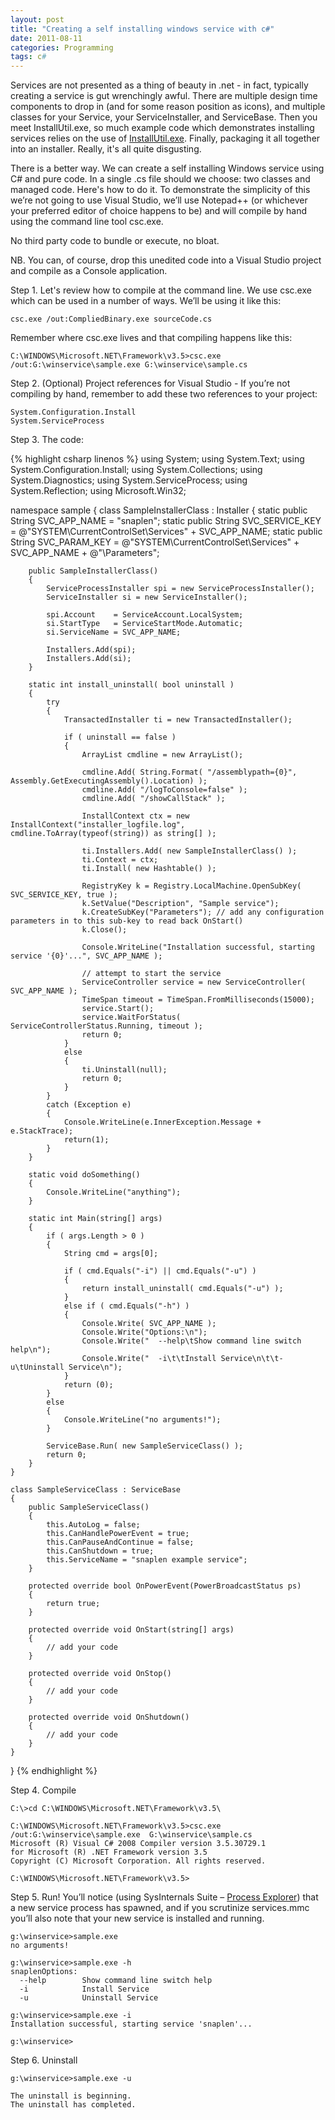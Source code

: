 ```yaml
---
layout: post
title: "Creating a self installing windows service with c#"
date: 2011-08-11
categories: Programming
tags: c#
---
```


Services are not presented as a thing of beauty in .net - in fact, typically creating a service is gut wrenchingly awful. There are multiple design time components to drop in (and for some reason position as icons), and multiple classes for your Service, your ServiceInstaller, and ServiceBase. Then you meet InstallUtil.exe, so much example code which demonstrates installing services relies on the use of [InstallUtil.exe][googlesearch]. Finally, packaging it all together into an installer. Really, it's all quite disgusting.

There is a better way. We can create a self installing Windows service using C# and pure code. In a single .cs file should we choose: two classes and managed code. Here's how to do it. To demonstrate the simplicity of this we’re not going to use Visual Studio, we’ll use Notepad++ (or whichever your preferred editor of choice happens to be) and will compile by hand using the command line tool csc.exe.

No third party code to bundle or execute, no bloat.

<!--excerpt-->

NB. You can, of course, drop this unedited code into a Visual Studio project and compile as a Console application.

Step 1. Let's review how to compile at the command line. We use csc.exe which can be used in a number of ways. We’ll be using it like this:

```
csc.exe /out:CompliedBinary.exe sourceCode.cs
```

Remember where csc.exe lives and that compiling happens like this:

```
C:\WINDOWS\Microsoft.NET\Framework\v3.5>csc.exe /out:G:\winservice\sample.exe G:\winservice\sample.cs
```

Step 2. (Optional) Project references for Visual Studio - If you’re not compiling by hand, remember to add these two references to your project:

```
System.Configuration.Install
System.ServiceProcess
```

Step 3. The code:

{% highlight csharp linenos %}
using System;
using System.Text;
using System.Configuration.Install;
using System.Collections;
using System.Diagnostics;
using System.ServiceProcess;
using System.Reflection;
using Microsoft.Win32;

namespace sample
{
	class SampleInstallerClass : Installer
	{
		static public String SVC_APP_NAME    = "snaplen";
		static public String SVC_SERVICE_KEY = @"SYSTEM\CurrentControlSet\Services\" + SVC_APP_NAME;
		static public String SVC_PARAM_KEY   = @"SYSTEM\CurrentControlSet\Services\" + SVC_APP_NAME + @"\Parameters";

		public SampleInstallerClass()
		{
			ServiceProcessInstaller spi = new ServiceProcessInstaller();
			ServiceInstaller si = new ServiceInstaller();

			spi.Account    = ServiceAccount.LocalSystem;
			si.StartType   = ServiceStartMode.Automatic;
			si.ServiceName = SVC_APP_NAME;

			Installers.Add(spi);
			Installers.Add(si);
		}

		static int install_uninstall( bool uninstall )
		{
			try
			{
				TransactedInstaller ti = new TransactedInstaller();

				if ( uninstall == false )
				{
					ArrayList cmdline = new ArrayList();

					cmdline.Add( String.Format( "/assemblypath={0}", Assembly.GetExecutingAssembly().Location) );
					cmdline.Add( "/logToConsole=false" );
					cmdline.Add( "/showCallStack" );

					InstallContext ctx = new InstallContext("installer_logfile.log", cmdline.ToArray(typeof(string)) as string[] );

					ti.Installers.Add( new SampleInstallerClass() );
					ti.Context = ctx;
					ti.Install( new Hashtable() );

					RegistryKey k = Registry.LocalMachine.OpenSubKey( SVC_SERVICE_KEY, true );
					k.SetValue("Description", "Sample service");
					k.CreateSubKey("Parameters"); // add any configuration parameters in to this sub-key to read back OnStart()
					k.Close();

					Console.WriteLine("Installation successful, starting service '{0}'...", SVC_APP_NAME );

					// attempt to start the service
					ServiceController service = new ServiceController( SVC_APP_NAME );
					TimeSpan timeout = TimeSpan.FromMilliseconds(15000);
					service.Start();
					service.WaitForStatus( ServiceControllerStatus.Running, timeout );
					return 0;
				}
				else
				{
					ti.Uninstall(null);
					return 0;
				}
			}
			catch (Exception e)
			{
				Console.WriteLine(e.InnerException.Message + e.StackTrace);
				return(1);
			}
		}

		static void doSomething()
		{
			Console.WriteLine("anything");
		}

		static int Main(string[] args)
		{
			if ( args.Length > 0 )
			{
				String cmd = args[0];

				if ( cmd.Equals("-i") || cmd.Equals("-u") )
				{
					return install_uninstall( cmd.Equals("-u") );
				}
				else if ( cmd.Equals("-h") )
				{
					Console.Write( SVC_APP_NAME );
					Console.Write("Options:\n");
					Console.Write("  --help\tShow command line switch help\n");
					Console.Write("  -i\t\tInstall Service\n\t\t-u\tUninstall Service\n");
				}
				return (0);
			}
			else
			{
				Console.WriteLine("no arguments!");
			}

			ServiceBase.Run( new SampleServiceClass() );
			return 0;
		}
	}

	class SampleServiceClass : ServiceBase
	{
		public SampleServiceClass()
		{
			this.AutoLog = false;
			this.CanHandlePowerEvent = true;
			this.CanPauseAndContinue = false;
			this.CanShutdown = true;
			this.ServiceName = "snaplen example service";
		}

		protected override bool OnPowerEvent(PowerBroadcastStatus ps)
		{
			return true;
		}

		protected override void OnStart(string[] args)
		{
			// add your code
		}

		protected override void OnStop()
		{
			// add your code
		}

		protected override void OnShutdown()
		{
			// add your code
		}
	}
}
{% endhighlight %}

Step 4. Compile

```
C:\>cd C:\WINDOWS\Microsoft.NET\Framework\v3.5\

C:\WINDOWS\Microsoft.NET\Framework\v3.5>csc.exe /out:G:\winservice\sample.exe  G:\winservice\sample.cs
Microsoft (R) Visual C# 2008 Compiler version 3.5.30729.1
for Microsoft (R) .NET Framework version 3.5
Copyright (C) Microsoft Corporation. All rights reserved.

C:\WINDOWS\Microsoft.NET\Framework\v3.5>
```

Step 5. Run! You’ll notice (using SysInternals Suite – [Process Explorer][sysinternals]) that a new service process has spawned, and if you scrutinize services.mmc you’ll also note that your new service is installed and running.

```
g:\winservice>sample.exe
no arguments!

g:\winservice>sample.exe -h
snaplenOptions:
  --help        Show command line switch help
  -i            Install Service
  -u            Uninstall Service

g:\winservice>sample.exe -i
Installation successful, starting service 'snaplen'...

g:\winservice>
```

Step 6. Uninstall

```
g:\winservice>sample.exe -u

The uninstall is beginning.
The uninstall has completed.
```

[googlesearch]: http://www.google.co.uk/search?q=how+to+create+a+windows+service+c%23
[sysinternals]: http://live.sysinternals.com/
